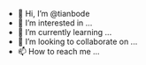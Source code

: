 - 👋 Hi, I’m @tianbode
- 👀 I’m interested in ...
- 🌱 I’m currently learning ...
- 💞️ I’m looking to collaborate on ...
- 📫 How to reach me ...

<!---
tianbode/tianbode is a ✨ special ✨ repository because its `README.md` (this file) appears on your GitHub profile.
You can click the Preview link to take a look at your changes.
--->
